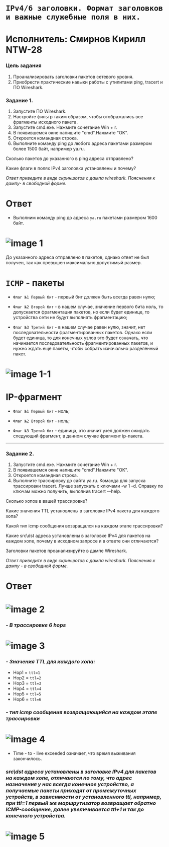 # `IPv4/6 заголовки. Формат заголовков и важные служебные поля в них.`

# Исполнитель: Смирнов Кирилл NTW-28

### Цель задания
1. Проанализировать заголовки пакетов сетевого уровня.
2. Приобрести практические навыки работы с утилитами ping, tracert и ПО Wireshark.
### Задание 1.

1. Запустите ПО Wireshark.
2. Настройте фильтр таким образом, чтобы отображались все фрагменты исходного пакета.
3. Запустите cmd.exe. Нажмите сочетание Win + r.
5. В появившемся окне напишите "cmd".Нажмите "OK".
6. Откроется командная строка.
7. Выполните команду ping до любого адреса пакетами размером более 1500 байт, например ya.ru.


Сколько пакетов до указанного в ping адреса отправлено?

Какие флаги в полях IPv4 заголовка установлены и почему?

*Ответ приведите в виде скриншотов с дампа wireshark. Пояснения к дампу- в свободной форме.*

# Ответ
- Выполним команду ping до адреса `ya.ru` пакетами размером 1600 байт. 

# ![image 1](https://github.com/LokyRUS/homework-NTW-28/blob/nevidimka/images/1.PNG)

До указанного адреса отправлено `8` пакетов, однако ответ не был получен, так как превышен максимально допустимый размер. 

# `ICMP` - пакеты 

- `Флаг №1 Первый бит` - первый бит должен быть всегда равен нулю;

- `Флаг №2 Второй бит` - в нашем случае, значение первого бита ноль, то допускается фрагментация пакетов, но если будет единице, то устройства сети не будут выполнять фрагментацию;
- `Флаг №3 Третий бит` - в нашем случае равен нулю, значит, нет последовательности фрагментированных пакетов. Однако если будет единица, то для конечных узлов это будет означать, что начинается последовательность фрагментированных пакетов, и нужно ждать ещё пакеты, чтобы собрать изначально разделённый пакет.

# ![image 1-1](https://github.com/LokyRUS/homework-NTW-28/blob/nevidimka/images/1-1.PNG)
#  IP-фрагмент
- `Флаг №1 Первый бит` -  ноль;

- `Флаг №2 Второй бит` - ноль;
- `Флаг №3 Третий бит` - единица, это значит узел должен ожидать следующий фрагмент, в данном случае фрагмент ip-пакета. 

------

### Задание 2.

1. Запустите cmd.exe. Нажмите сочетание Win + r.
2. В появившемся окне напишите "cmd".Нажмите "OK".
3. Откроется командная строка.
4. Выполните трассировку до сайта ya.ru. Команда для запуска трассировки tracert. Лучше запускать с ключами -w 1 -d.
Справку по ключам можно получить, выполнив tracert --help.

Сколько хопов в вашей трассировке?

Какие значения TTL установлены в заголовке IPv4 пакета для каждого хопа?

Какой тип icmp сообщения возвращался на каждом этапе трассировки?

Какие src\dst адреса установлены в заголовке IPv4 для пакетов на каждом хопе, почему в исходном запросе и в ответе они отличаются?

Заголовки пакетов проанализируйте в дампе Wireshark. 

*Ответ приведите в виде скриншотов с дампа wireshark. Пояснения к дампу - в свободной форме.*
# Ответ 


# ![image 2](https://github.com/LokyRUS/homework-NTW-28/blob/nevidimka/images/2.PNG)

 ### *- В трассировке 6 hops*
 
 # ![image 3](https://github.com/LokyRUS/homework-NTW-28/blob/nevidimka/images/3.PNG)
 
 ### *- Значения TTL для каждого хопа:*
 - Hop1 = `ttl=1`
 - Hop2 = `ttl=2`
 - Hop3 = `ttl=3`
 - Hop4 = `ttl=4`
 - Hop5 = `ttl=5`
 - Hop6 = `ttl=6`
 
 ### *- тип icmp сообщения возвращающийся на каждом этапе трассировки*
  
  # ![image 4](https://github.com/LokyRUS/homework-NTW-28/blob/nevidimka/images/4.PNG)
- Time - to - live exceeded означает, что время выживания закончилось. 


### *src\dst адреса установлены в заголовке IPv4 для пакетов на каждом хопе, отличаются по тому, что адрес назначения у нас всегда конечное устройство, а получаемые пакеты приходят от промежуточных устройств, в зависимости от установленного ttl, например, при ttl=1 первый же маршрутизатор возвращает обратно ICMP-сообщение, далее увеличивается ttl+1 и так до конечного устройства.*
 # ![image 5](https://github.com/LokyRUS/homework-NTW-28/blob/nevidimka/images/5.PNG)
